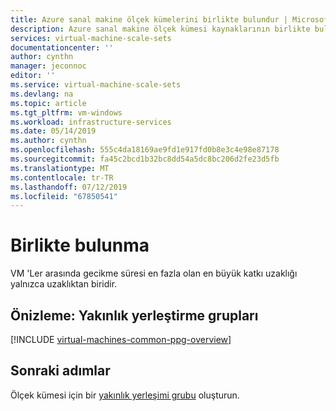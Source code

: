 ```yaml
---
title: Azure sanal makine ölçek kümelerini birlikte bulundur | Microsoft Docs
description: Azure sanal makine ölçek kümesi kaynaklarının birlikte bulunması, performansı nasıl iyileştirebileceğinizi öğrenin.
services: virtual-machine-scale-sets
documentationcenter: ''
author: cynthn
manager: jeconnoc
editor: ''
ms.service: virtual-machine-scale-sets
ms.devlang: na
ms.topic: article
ms.tgt_pltfrm: vm-windows
ms.workload: infrastructure-services
ms.date: 05/14/2019
ms.author: cynthn
ms.openlocfilehash: 555c4da18169ae9fd1e917fd0b8e3c4e98e87178
ms.sourcegitcommit: fa45c2bcd1b32bc8dd54a5dc8bc206d2fe23d5fb
ms.translationtype: MT
ms.contentlocale: tr-TR
ms.lasthandoff: 07/12/2019
ms.locfileid: "67850541"
---
```

# <a name="co-location"></a>Birlikte bulunma

VM 'Ler arasında gecikme süresi en fazla olan en büyük katkı uzaklığı yalnızca uzaklıktan biridir.

## <a name="preview-proximity-placement-groups"></a>Önizleme: Yakınlık yerleştirme grupları 

[!INCLUDE [virtual-machines-common-ppg-overview](../../includes/virtual-machines-common-ppg-overview.md)]

## <a name="next-steps"></a>Sonraki adımlar

Ölçek kümesi için bir [yakınlık yerleşimi grubu](proximity-placement-groups.md) oluşturun.

